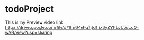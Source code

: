 # todoProject

This is my Preview video link
https://drive.google.com/file/d/1fm84eFqTjtdI_ixByZYFLJU5uccQ-wAR/view?usp=sharing

